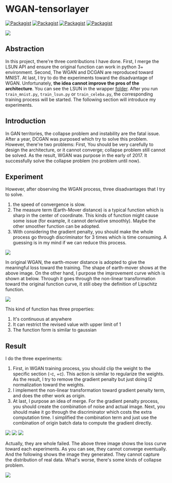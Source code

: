 # WGAN-tensorlayer

[![Packagist](https://img.shields.io/badge/Tensorflow-1.3.0-yellow.svg)]()
[![Packagist](https://img.shields.io/badge/Tensorlayer-1.6.4-blue.svg)]()
[![Packagist](https://img.shields.io/badge/Python-3.5.2-blue.svg)]()
[![Packagist](https://img.shields.io/badge/OpenCV-3.1.0-brightgreen.svg)]()

![](https://github.com/SunnerLi/www/blob/master/img/curve_merge.png)

Abstraction
---
In this project, there're three contributions I have done. First, I merge the LSUN API and ensure the original function can work in python 3+ environment. Second, The WGAN and DCGAN are reproduced toward MNIST. At last, I try to do the experiments toward the disadvantage of WGAN. Unfortunately, **the idea cannot improve the pros of the architecture**. You can see the LSUN in the wrapper [folder](https://github.com/SunnerLi/www/tree/master/wrapper/lsun). After you run `train_mnist.py`, `train_lsun.py` or `train_celeba.py`, the corresponding training process will be started. The following section will introduce my experiments.     

Introduction
---
In GAN territories, the collapse problem and instability are the fatal issue. After a year, DCGAN was purposed which try to solve this problem. However, there're two problems: First, You should be very carefully to design the architecture, or it cannot converge; collapse problem still cannot be solved. As the result, WGAN was purpose in the early of 2017. It successfully solve the collapse problem (no problem until now). 

Experiment
---
However, after observing the WGAN process, three disadvantages that I try to solve. 
1. the speed of convergence is slow.     
2. The measure term (Earth-Mover distance) is a typical function which is sharp in the center of coordinate. This kinds of function might cause some issue (for example, it cannot derivative smoothly). Maybe the other smoother function can be adopted.    
3. With considering the gradient penalty, you should make the whole process go through discriminator for 3 times which is time consuming. A guessing is in my mind if we can reduce this process.     

![](https://github.com/SunnerLi/www/blob/master/img/curve1.jpg)

In original WGAN, the earth-mover distance is adopted to give the meaningful loss toward the training. The shape of earth-mover shows at the above image. On the other hand, I purpose the improvement curve which is shown at below. Through it goes through the non-linear transformation toward the original function curve, it still obey the definition of Lipschitz function.    

![](https://github.com/SunnerLi/www/blob/master/img/curve2.jpg)

This kind of function has three properties:
1. It's continuous at anywhere
2. It can restrict the revised value with upper limit of 1
3. The function form is similar to gaussian    

Result
---
I do the three experiments:
1. First, in WGAN training process, you should clip the weight to the specific section (-c, +c). This action is similar to regularize the weights. As the result, I try to remove the gradient penalty but just doing l2 normalization toward the weights. 
2. I implement the non-linear transformation toward gradient penalty term, and does the other work as origin. 
3. At last, I purpose an idea of merge. For the gradient penalty process, you should create the combination of noise and actual image. Next, you should make it go through the discriminator which costs the extra computation time. I simplified the combination term and just use the combination of origin batch data to compute the gradient directly.   

![](https://github.com/SunnerLi/www/blob/master/img/loss1.jpg)
![](https://github.com/SunnerLi/www/blob/master/img/loss2.jpg)
![](https://github.com/SunnerLi/www/blob/master/img/loss3.jpg)

Actually, they are whole failed. The above three image shows the loss curve toward each experiments. As you can see, they cannot converge eventually. And the following shows the image they generated. They cannot capture the distribution of real data. What's worse, there's some kinds of collapse problem.    

![](https://github.com/SunnerLi/www/blob/master/img/generate_result.jpg)